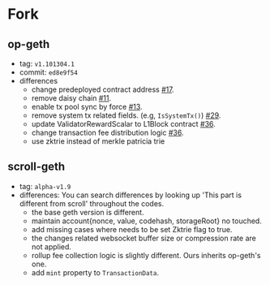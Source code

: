 # Fork

## op-geth

- tag: `v1.101304.1`
- commit: `ed8e9f54`
- differences
  - change predeployed contract address [#17](https://github.com/kroma-network/go-ethereum/pull/17).
  - remove daisy chain [#11](https://github.com/kroma-network/go-ethereum/pull/11).
  - enable tx pool sync by force [#13](https://github.com/kroma-network/go-ethereum/pull/13).
  - remove system tx related fields. (e.g, `IsSystemTx()`) [#29](https://github.com/kroma-network/go-ethereum/pull/29).
  - update ValidatorRewardScalar to L1Block contract [#36](https://github.com/kroma-network/go-ethereum/pull/36).
  - change transaction fee distribution logic [#36](https://github.com/kroma-network/go-ethereum/pull/36).
  - use zktrie instead of merkle patricia trie

## scroll-geth

- tag: `alpha-v1.9`
- differences: You can search differences by looking up 'This part is different from scroll' throughout the codes.
  - the base geth version is different.
  - maintain account{nonce, value, codehash, storageRoot} no touched.
  - add missing cases where needs to be set Zktrie flag to true.
  - the changes related websocket buffer size or compression rate are not applied.
  - rollup fee collection logic is slightly different. Ours inherits op-geth's one.
  - add `mint` property to `TransactionData`.
